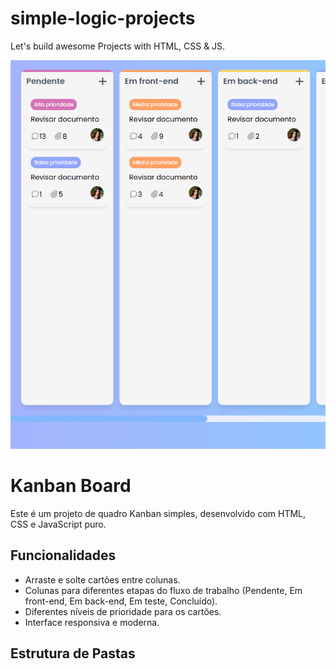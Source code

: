 # simple-logic-projects
Let's build awesome Projects with  HTML, CSS & JS.

<img src="/kanban/src/images/githubimage.png" alt="">

# Kanban Board

Este é um projeto de quadro Kanban simples, desenvolvido com HTML, CSS e JavaScript puro.

## Funcionalidades

- Arraste e solte cartões entre colunas.
- Colunas para diferentes etapas do fluxo de trabalho (Pendente, Em front-end, Em back-end, Em teste, Concluído).
- Diferentes níveis de prioridade para os cartões.
- Interface responsiva e moderna.

## Estrutura de Pastas
